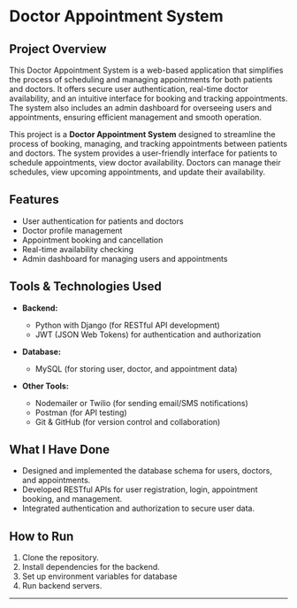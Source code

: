 # Doctor Appointment System

## Project Overview

This Doctor Appointment System is a web-based application that simplifies the process of scheduling and managing appointments for both patients and doctors. It offers secure user authentication, real-time doctor availability, and an intuitive interface for booking and tracking appointments. The system also includes an admin dashboard for overseeing users and appointments, ensuring efficient management and smooth operation.

This project is a **Doctor Appointment System** designed to streamline the process of booking, managing, and tracking appointments between patients and doctors. The system provides a user-friendly interface for patients to schedule appointments, view doctor availability. Doctors can manage their schedules, view upcoming appointments, and update their availability.

## Features

- User authentication for patients and doctors
- Doctor profile management
- Appointment booking and cancellation
- Real-time availability checking
- Admin dashboard for managing users and appointments

## Tools & Technologies Used

- **Backend:**  
    - Python with Django (for RESTful API development)
    - JWT (JSON Web Tokens) for authentication and authorization

- **Database:**  
    - MySQL (for storing user, doctor, and appointment data)

- **Other Tools:**  
    - Nodemailer or Twilio (for sending email/SMS notifications)
    - Postman (for API testing)
    - Git & GitHub (for version control and collaboration)

## What I Have Done

- Designed and implemented the database schema for users, doctors, and appointments.
- Developed RESTful APIs for user registration, login, appointment booking, and management.
- Integrated authentication and authorization to secure user data.

## How to Run

1. Clone the repository.
2. Install dependencies for the backend.
3. Set up environment variables for database 
4. Run backend  servers.

---

